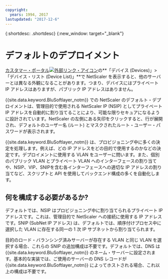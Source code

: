 ```yaml
---
copyright:
  years: 1994, 2017
lastupdated: "2017-12-6"
---
```


{:shortdesc: .shortdesc}
{:new_window: target="_blank"}

# デフォルトのデプロイメント

[カスタマー・ポータル![外部リンク・アイコン](../../icons/launch-glyph.svg "外部リンク・アイコン")](https://control.softlayer.com/)の**「デバイス (Devices)」>「デバイス・リスト (Device List)」**で NetScaler を表示すると、他のサーバーとは異なる外観になることがあります。つまり、デバイスにはプライベート IP アドレスはありますが、パブリック IP アドレスはありません。

{{site.data.keyword.BluSoftlayer_notm}} での NetScaler のデフォルト・デプロイメントは、管理目的で使用される NetScaler IP (NSIP) としてプライベート IP アドレスを自動的に割り当てることにより、可能な限りセキュアになるように設計されています。NetScaler の左側にある矢印をクリックすると、行が展開され、デフォルトのユーザー名 (ルート) とマスクされたルート・ユーザー・パスワードが表示されます。 

{{site.data.keyword.BluSoftlayer_notm}} は、プロビジョニング中に多くの決定を処理します。例えば、どの IP アドレスをどの目的で使用するのかなどの決定です。デプロイメントに使用する VLAN をユーザーに問います。また、個別のパブリック VLAN とプライベート VLAN へのインターフェースの割り当てや、NSIP、VIP、SNIPを含む各インターフェースへの適切な IP アドレスの割り当てなど、スクリプトと API を使用してバックエンド構成の多くを自動化します。

## 何を構成する必要があるか?

デフォルトでは、NSIP はプロビジョニング中に割り当てられるプライベート IP アドレスです。これは、管理目的で NetScaler への接続に使用する IP アドレスです。SNIP (SubNet IP アドレス) は、デフォルトでは、順序付けプロセス中に選択した VLAN に存在する同一の 1 次 IP サブネットから割り当てられます。 

目的のロード・バランシング済みサーバーが存在する VLAN と同じ VLAN を選択する場合、これらの SNIP の追加構成は不要です。デフォルトでは、DNS は {{site.data.keyword.BluSoftlayer_notm}} のネーム・サーバーに設定されます。基本的な実装では、ご使用のサーバーの DNS レコードが {{site.data.keyword.BluSoftlayer_notm}} によってホストされる場合、これ以上の構成は不要です。
